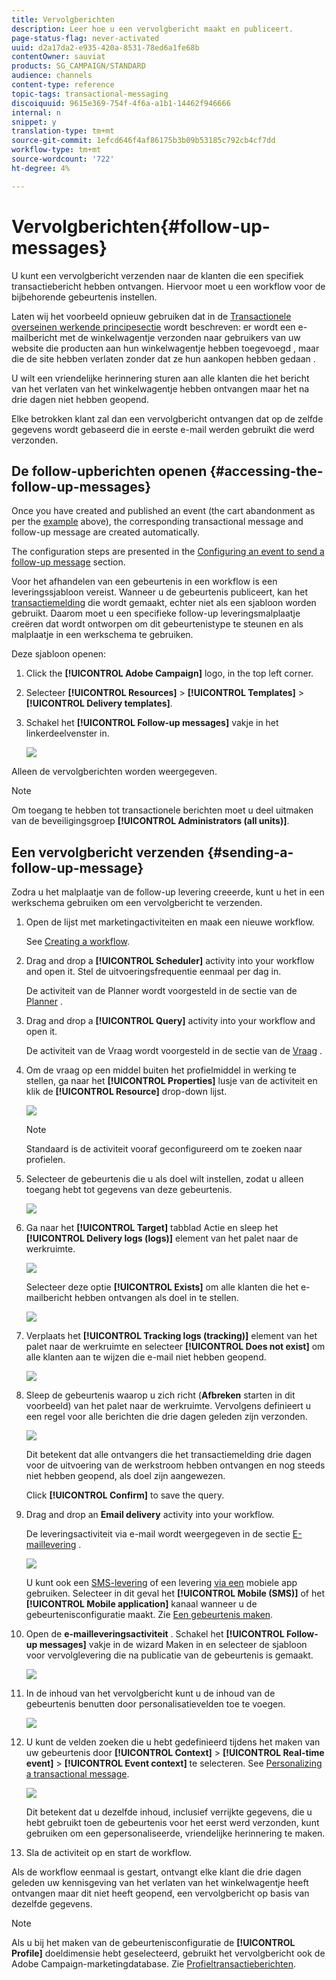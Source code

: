 ```yaml
---
title: Vervolgberichten
description: Leer hoe u een vervolgbericht maakt en publiceert.
page-status-flag: never-activated
uuid: d2a17da2-e935-420a-8531-78ed6a1fe68b
contentOwner: sauviat
products: SG_CAMPAIGN/STANDARD
audience: channels
content-type: reference
topic-tags: transactional-messaging
discoiquuid: 9615e369-754f-4f6a-a1b1-14462f946666
internal: n
snippet: y
translation-type: tm+mt
source-git-commit: 1efcd646f4af86175b3b09b53185c792cb4cf7dd
workflow-type: tm+mt
source-wordcount: '722'
ht-degree: 4%

---
```



# Vervolgberichten{#follow-up-messages}

U kunt een vervolgbericht verzenden naar de klanten die een specifiek transactiebericht hebben ontvangen. Hiervoor moet u een workflow voor de bijbehorende gebeurtenis instellen.

Laten wij het voorbeeld opnieuw gebruiken dat in de [Transactionele overseinen werkende principesectie](../../channels/using/getting-started-with-transactional-msg.md#transactional-messaging-operating-principle) wordt beschreven: er wordt een e-mailbericht met de winkelwagentje verzonden naar gebruikers van uw website die producten aan hun winkelwagentje hebben toegevoegd , maar die de site hebben verlaten zonder dat ze hun aankopen hebben gedaan .

U wilt een vriendelijke herinnering sturen aan alle klanten die het bericht van het verlaten van het winkelwagentje hebben ontvangen maar het na drie dagen niet hebben geopend.

Elke betrokken klant zal dan een vervolgbericht ontvangen dat op de zelfde gegevens wordt gebaseerd die in eerste e-mail werden gebruikt die werd verzonden.

## De follow-upberichten openen {#accessing-the-follow-up-messages}

Once you have created and published an event (the cart abandonment as per the [example](../../channels/using/getting-started-with-transactional-msg.md#transactional-messaging-operating-principle) above), the corresponding transactional message and follow-up message are created automatically.

The configuration steps are presented in the [Configuring an event to send a follow-up message](../../administration/using/configuring-transactional-messaging.md#configuring-an-event-to-send-a-follow-up-message) section.

Voor het afhandelen van een gebeurtenis in een workflow is een leveringssjabloon vereist. Wanneer u de gebeurtenis publiceert, kan het [transactiemelding](../../channels/using/event-transactional-messages.md) die wordt gemaakt, echter niet als een sjabloon worden gebruikt. Daarom moet u een specifieke follow-up leveringsmalplaatje creëren dat wordt ontworpen om dit gebeurtenistype te steunen en als malplaatje in een werkschema te gebruiken.

Deze sjabloon openen:

1. Click the **[!UICONTROL Adobe Campaign]** logo, in the top left corner.
1. Selecteer **[!UICONTROL Resources]** > **[!UICONTROL Templates]** > **[!UICONTROL Delivery templates]**.
1. Schakel het **[!UICONTROL Follow-up messages]** vakje in het linkerdeelvenster in.

   ![](assets/message-center_follow-up-search.png)

Alleen de vervolgberichten worden weergegeven.

>[!NOTE]
>
>Om toegang te hebben tot transactionele berichten moet u deel uitmaken van de beveiligingsgroep **[!UICONTROL Administrators (all units)]**.

## Een vervolgbericht verzenden {#sending-a-follow-up-message}

Zodra u het malplaatje van de follow-up levering creeerde, kunt u het in een werkschema gebruiken om een vervolgbericht te verzenden.

1. Open de lijst met marketingactiviteiten en maak een nieuwe workflow.

   See [Creating a workflow](../../automating/using/building-a-workflow.md#creating-a-workflow).

1. Drag and drop a **[!UICONTROL Scheduler]** activity into your workflow and open it. Stel de uitvoeringsfrequentie eenmaal per dag in.

   De activiteit van de Planner wordt voorgesteld in de sectie van de [Planner](../../automating/using/scheduler.md) .

1. Drag and drop a **[!UICONTROL Query]** activity into your workflow and open it.

   De activiteit van de Vraag wordt voorgesteld in de sectie van de [Vraag](../../automating/using/query.md) .

1. Om de vraag op een middel buiten het profielmiddel in werking te stellen, ga naar het **[!UICONTROL Properties]** lusje van de activiteit en klik de **[!UICONTROL Resource]** drop-down lijst.

   ![](assets/message-center_follow-up-query-properties.png)

   >[!NOTE]
   >
   >Standaard is de activiteit vooraf geconfigureerd om te zoeken naar profielen.

1. Selecteer de gebeurtenis die u als doel wilt instellen, zodat u alleen toegang hebt tot gegevens van deze gebeurtenis.

   ![](assets/message-center_follow-up-query-resource.png)

1. Ga naar het **[!UICONTROL Target]** tabblad Actie en sleep het **[!UICONTROL Delivery logs (logs)]** element van het palet naar de werkruimte.

   ![](assets/message-center_follow-up-delivery-logs.png)

   Selecteer deze optie **[!UICONTROL Exists]** om alle klanten die het e-mailbericht hebben ontvangen als doel in te stellen.

   ![](assets/message-center_follow-up-delivery-logs-exists.png)

1. Verplaats het **[!UICONTROL Tracking logs (tracking)]** element van het palet naar de werkruimte en selecteer **[!UICONTROL Does not exist]** om alle klanten aan te wijzen die e-mail niet hebben geopend.

   ![](assets/message-center_follow-up-delivery-and-tracking-logs.png)

1. Sleep de gebeurtenis waarop u zich richt (**Afbreken** starten in dit voorbeeld) van het palet naar de werkruimte. Vervolgens definieert u een regel voor alle berichten die drie dagen geleden zijn verzonden.

   ![](assets/message-center_follow-up-created.png)

   Dit betekent dat alle ontvangers die het transactiemelding drie dagen voor de uitvoering van de werkstroom hebben ontvangen en nog steeds niet hebben geopend, als doel zijn aangewezen.

   Click **[!UICONTROL Confirm]** to save the query.

1. Drag and drop an **Email delivery** activity into your workflow.

   De leveringsactiviteit via e-mail wordt weergegeven in de sectie [E-maillevering](../../automating/using/email-delivery.md) .

   ![](assets/message-center_follow-up-workflow.png)

   U kunt ook een [SMS-levering](../../automating/using/sms-delivery.md) of een levering [via een](../../automating/using/push-notification-delivery.md) mobiele app gebruiken. Selecteer in dit geval het **[!UICONTROL Mobile (SMS)]** of het **[!UICONTROL Mobile application]** kanaal wanneer u de gebeurtenisconfiguratie maakt. Zie [Een gebeurtenis maken](../../administration/using/configuring-transactional-messaging.md#creating-an-event).

1. Open de **e-mailleveringsactiviteit** . Schakel het **[!UICONTROL Follow-up messages]** vakje in de wizard Maken in en selecteer de sjabloon voor vervolglevering die na publicatie van de gebeurtenis is gemaakt.

   ![](assets/message-center_follow-up-template.png)

1. In de inhoud van het vervolgbericht kunt u de inhoud van de gebeurtenis benutten door personalisatievelden toe te voegen.

   ![](assets/message-center_follow-up-content.png)

1. U kunt de velden zoeken die u hebt gedefinieerd tijdens het maken van uw gebeurtenis door **[!UICONTROL Context]** > **[!UICONTROL Real-time event]** > **[!UICONTROL Event context]** te selecteren. See [Personalizing a transactional message](../../channels/using/event-transactional-messages.md#personalizing-a-transactional-message).

   ![](assets/message-center_follow-up-personalization.png)

   Dit betekent dat u dezelfde inhoud, inclusief verrijkte gegevens, die u hebt gebruikt toen de gebeurtenis voor het eerst werd verzonden, kunt gebruiken om een gepersonaliseerde, vriendelijke herinnering te maken.

1. Sla de activiteit op en start de workflow.

Als de workflow eenmaal is gestart, ontvangt elke klant die drie dagen geleden uw kennisgeving van het verlaten van het winkelwagentje heeft ontvangen maar dit niet heeft geopend, een vervolgbericht op basis van dezelfde gegevens.

>[!NOTE]
>
>Als u bij het maken van de gebeurtenisconfiguratie de **[!UICONTROL Profile]** doeldimensie hebt geselecteerd, gebruikt het vervolgbericht ook de Adobe Campaign-marketingdatabase. Zie [Profieltransactieberichten](../../channels/using/profile-transactional-messages.md).

